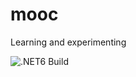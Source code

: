 # mooc
Learning and experimenting

![.NET6 Build](https://github.com/antonioaversa/mooc/.github/workflows/dotnet.yml/badge.svg)
